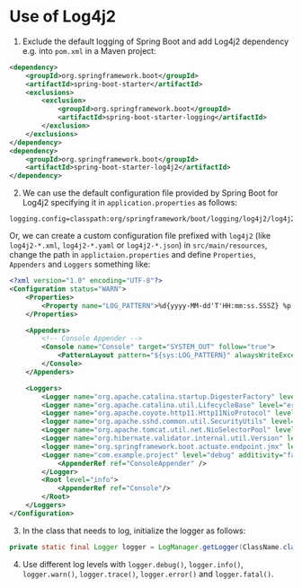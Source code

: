 # Use of Log4j2

1. Exclude the default logging of Spring Boot and add Log4j2 dependency e.g. into `pom.xml` in a Maven project:

  ```xml
  <dependency>
      <groupId>org.springframework.boot</groupId>
      <artifactId>spring-boot-starter</artifactId>
      <exclusions>
          <exclusion>
              <groupId>org.springframework.boot</groupId>
              <artifactId>spring-boot-starter-logging</artifactId>
          </exclusion>
      </exclusions>
  </dependency>
  <dependency>
      <groupId>org.springframework.boot</groupId>
      <artifactId>spring-boot-starter-log4j2</artifactId>
  </dependency>
  ```

2. We can use the default configuration file provided by Spring Boot for Log4j2 specifying it in `application.properties` as follows:

  ```properties
  logging.config=classpath:org/springframework/boot/logging/log4j2/log4j2.xml
  ```

  Or, we can create a custom configuration file prefixed with `log4j2` (like `log4j2-*.xml`, `log4j2-*.yaml` or `log4j2-*.json`) in `src/main/resources`, change the path in `applictaion.properties` and define `Properties`, `Appenders` and `Loggers` something like:

  ```xml
  <?xml version="1.0" encoding="UTF-8"?>
  <Configuration status="WARN">
      <Properties>
          <Property name="LOG_PATTERN">%d{yyyy-MM-dd'T'HH:mm:ss.SSSZ} %p %m%n</Property>
      </Properties>

      <Appenders>
          <!-- Console Appender -->
          <Console name="Console" target="SYSTEM_OUT" follow="true">
              <PatternLayout pattern="${sys:LOG_PATTERN}" alwaysWriteExceptions="false"/>
          </Console>
      </Appenders>

      <Loggers>
          <Logger name="org.apache.catalina.startup.DigesterFactory" level="error"/>
          <Logger name="org.apache.catalina.util.LifecycleBase" level="error"/>
          <Logger name="org.apache.coyote.http11.Http11NioProtocol" level="warn"/>
          <logger name="org.apache.sshd.common.util.SecurityUtils" level="warn"/>
          <Logger name="org.apache.tomcat.util.net.NioSelectorPool" level="warn"/>
          <Logger name="org.hibernate.validator.internal.util.Version" level="warn" />
          <logger name="org.springframework.boot.actuate.endpoint.jmx" level="warn"/>
          <Logger name="com.example.project" level="debug" additivity="false">
              <AppenderRef ref="ConsoleAppender" />
          </Logger>
          <Root level="info">
              <AppenderRef ref="Console"/>
          </Root>
      </Loggers>
  </Configuration>
  ```

3. In the class that needs to log, initialize the logger as follows:

  ```java
  private static final Logger logger = LogManager.getLogger(ClassName.class);
  ```

4. Use different log levels with `logger.debug()`, `logger.info()`, `logger.warn()`, `logger.trace()`, `logger.error()` and `logger.fatal()`.
